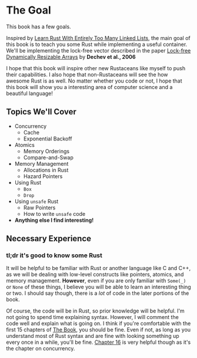 # The Goal

This book has a few goals.

Inspired by
[Learn Rust With Entirely Too Many Linked Lists](https://rust-unofficial.github.io/too-many-lists/),
the main goal of this book is to teach you some Rust while implementing a useful
container. We'll be implementing the lock-free vector described in the paper
[Lock-free Dynamically Resizable Arrays](https://www.stroustrup.com/lock-free-vector.pdf)
by **Dechev et al., 2006**

I hope that this book will inspire other new Rustaceans like myself to push
their capabilities. I also hope that non-Rustaceans will see the how awesome
Rust is as well. No matter whether you code or not, I hope that this book will
show you a interesting area of computer science and a beautiful language!

## Topics We'll Cover

- Concurrency
  - Cache
  - Exponential Backoff
- Atomics
  - Memory Orderings
  - Compare-and-Swap
- Memory Management
  - Allocations in Rust
  - Hazard Pointers
- Using Rust
  - `Box`
  - `Drop`
- Using `unsafe` Rust
  - Raw Pointers
  - How to write `unsafe` code
- **Anything else I find interesting!**

## Necessary Experience

### tl;dr it's good to know some Rust

It will be helpful to be familiar with Rust or another language like C and C++,
as we will be dealing with low-level constructs like pointers, atomics, and
memory management. **However**, even if you are only familiar with `Some(_)` or
`None` of these things, I believe you will be able to learn an interesting thing
or two. I should say though, there is a _lot_ of code in the later portions of
the book.

Of course, the code will be in Rust, so prior knowledge will be helpful. I'm not
going to spend time explaining syntax. However, I will comment the code well and
explain what is going on. I think if you're comfortable with the first 15
chapters of [The Book](https://doc.rust-lang.org/book/), you should be fine.
Even if not, as long as you understand most of Rust syntax and are fine with
looking something up every once in a while, you'll be fine.
[Chapter 16](https://doc.rust-lang.org/book/ch16-00-concurrency.html) is very
helpful though as it's the chapter on concurrency.
